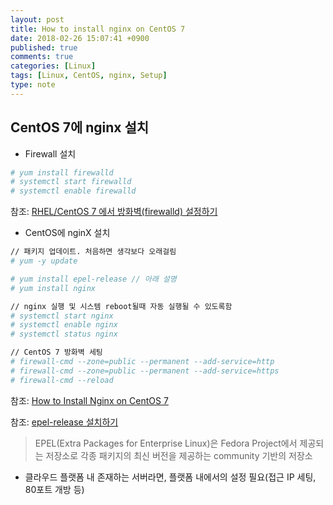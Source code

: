 ```yaml
---
layout: post
title: How to install nginx on CentOS 7
date: 2018-02-26 15:07:41 +0900
published: true
comments: true
categories: [Linux]
tags: [Linux, CentOS, nginx, Setup]
type: note
---
```


## CentOS 7에 nginx 설치
- Firewall 설치

```sh
# yum install firewalld
# systemctl start firewalld
# systemctl enable firewalld
```
참조: [RHEL/CentOS 7 에서 방화벽(firewalld) 설정하기](https://www.lesstif.com/pages/viewpage.action?pageId=22053128)

- CentOS에 nginX 설치

```sh
// 패키지 업데이트. 처음하면 생각보다 오래걸림
# yum -y update 

# yum install epel-release // 아래 설명
# yum install nginx 

// nginx 실행 및 시스템 reboot될때 자동 실행될 수 있도록함
# systemctl start nginx
# systemctl enable nginx
# systemctl status nginx

// CentOS 7 방화벽 세팅
# firewall-cmd --zone=public --permanent --add-service=http
# firewall-cmd --zone=public --permanent --add-service=https
# firewall-cmd --reload
```
참조: [How to Install Nginx on CentOS 7](https://www.tecmint.com/install-nginx-on-centos-7/)

참조: [epel-release 설치하기](http://faq.hostway.co.kr/Linux_ETC/7095)
> EPEL(Extra Packages for Enterprise Linux)은 Fedora Project에서 제공되는 저장소로 각종 패키지의 최신 버전을 제공하는 community 기반의 저장소

- 클라우드 플랫폼 내 존재하는 서버라면, 플랫폼 내에서의 설정 필요(접근 IP 세팅, 80포트 개방 등)
